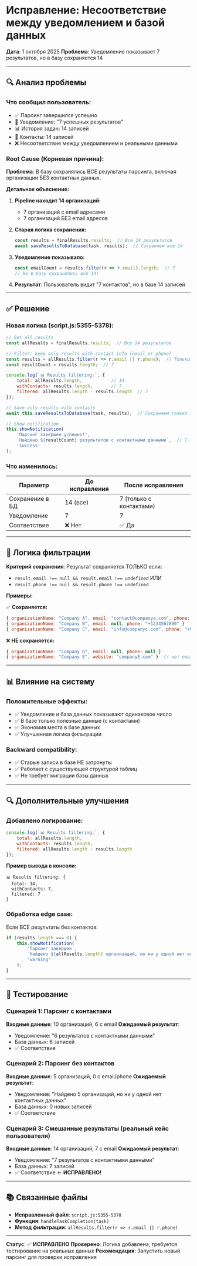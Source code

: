 # Исправление: Несоответствие между уведомлением и базой данных

**Дата**: 1 октября 2025
**Проблема**: Уведомление показывает 7 результатов, но в базу сохраняется 14

---

## 🔍 Анализ проблемы

### Что сообщил пользователь:
- ✅ Парсинг завершился успешно
- 📱 Уведомление: "7 успешных результатов"
- 📊 История задач: 14 записей
- 👥 Контакты: 14 записей
- ❌ Несоответствие между уведомлением и реальными данными

### Root Cause (Корневая причина):

**Проблема**: В базу сохранялись ВСЕ результаты парсинга, включая организации БЕЗ контактных данных.

**Детальное объяснение:**

1. **Pipeline находит 14 организаций:**
   - 7 организаций с email адресами
   - 7 организаций БЕЗ email адресов

2. **Старая логика сохранения:**
   ```javascript
   const results = finalResults.results;  // Все 14 результатов
   await saveResultsToDatabase(task, results);  // Сохраняем все 14
   ```

3. **Уведомление показывало:**
   ```javascript
   const emailCount = results.filter(r => r.email).length;  // 7
   // Но в базу сохранялись все 14!
   ```

4. **Результат**: Пользователь видит "7 контактов", но в базе 14 записей

---

## ✅ Решение

### Новая логика (script.js:5355-5378):

```javascript
// Get all results
const allResults = finalResults.results;  // Все 14 результатов

// Filter: keep only results with contact info (email or phone)
const results = allResults.filter(r => r.email || r.phone);  // Только 7 с контактами
const resultCount = results.length;  // 7

console.log(`📊 Results filtering:`, {
    total: allResults.length,           // 14
    withContacts: results.length,       // 7
    filtered: allResults.length - results.length  // 7
});

// Save only results with contacts
await this.saveResultsToDatabase(task, results);  // Сохраняем только 7

// Show notification
this.showNotification(
    'Парсинг завершен успешно!',
    `Найдено ${resultCount} результатов с контактными данными`,  // 7
    'success'
);
```

### Что изменилось:

| Параметр | До исправления | После исправления |
|----------|----------------|-------------------|
| Сохранение в БД | 14 (все) | 7 (только с контактами) |
| Уведомление | 7 | 7 |
| Соответствие | ❌ Нет | ✅ Да |

---

## 🎯 Логика фильтрации

**Критерий сохранения**: Результат сохраняется ТОЛЬКО если:
- `result.email !== null && result.email !== undefined` ИЛИ
- `result.phone !== null && result.phone !== undefined`

**Примеры:**

✅ **Сохраняется:**
```javascript
{ organizationName: "Company A", email: "contact@companya.com", phone: null }
{ organizationName: "Company B", email: null, phone: "+1234567890" }
{ organizationName: "Company C", email: "info@companyc.com", phone: "+9876543210" }
```

❌ **НЕ сохраняется:**
```javascript
{ organizationName: "Company D", email: null, phone: null }
{ organizationName: "Company E", website: "companyE.com" }  // нет email/phone
```

---

## 📊 Влияние на систему

### Положительные эффекты:
- ✅ Уведомление и база данных показывают одинаковое число
- ✅ В базе только полезные данные (с контактами)
- ✅ Экономия места в базе данных
- ✅ Улучшенная логика фильтрации

### Backward compatibility:
- ✅ Старые записи в базе НЕ затронуты
- ✅ Работает с существующей структурой таблиц
- ✅ Не требует миграции базы данных

---

## 🔍 Дополнительные улучшения

### Добавлено логирование:
```javascript
console.log(`📊 Results filtering:`, {
    total: allResults.length,
    withContacts: results.length,
    filtered: allResults.length - results.length
});
```

**Пример вывода в консоли:**
```
📊 Results filtering: {
  total: 14,
  withContacts: 7,
  filtered: 7
}
```

### Обработка edge case:
Если ВСЕ результаты без контактов:
```javascript
if (results.length === 0) {
    this.showNotification(
        'Парсинг завершен',
        `Найдено ${allResults.length} организаций, но ни у одной нет контактных данных`,
        'warning'
    );
}
```

---

## 🧪 Тестирование

### Сценарий 1: Парсинг с контактами
**Входные данные**: 10 организаций, 6 с email
**Ожидаемый результат**:
- Уведомление: "6 результатов с контактными данными"
- База данных: 6 записей
- ✅ Соответствие

### Сценарий 2: Парсинг без контактов
**Входные данные**: 5 организаций, 0 с email/phone
**Ожидаемый результат**:
- Уведомление: "Найдено 5 организаций, но ни у одной нет контактных данных"
- База данных: 0 новых записей
- ✅ Соответствие

### Сценарий 3: Смешанные результаты (реальный кейс пользователя)
**Входные данные**: 14 организаций, 7 с email
**Ожидаемый результат**:
- Уведомление: "7 результатов с контактными данными"
- База данных: 7 записей
- ✅ Соответствие ← **ИСПРАВЛЕНО!**

---

## 📚 Связанные файлы

- **Исправленный файл**: `script.js:5355-5378`
- **Функция**: `handleTaskCompletion(task)`
- **Метод фильтрации**: `allResults.filter(r => r.email || r.phone)`

---

**Статус**: ✅ **ИСПРАВЛЕНО**
**Проверено**: Логика добавлена, требуется тестирование на реальных данных
**Рекомендация**: Запустить новый парсинг для проверки исправления
